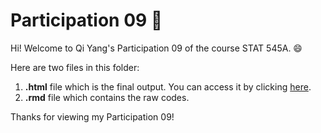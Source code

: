 # Participation 09 :bookmark: 

Hi! Welcome to Qi Yang's Participation 09 of the course STAT 545A. :smile:

Here are two files in this folder:
1. **.html** file which is the final output. You can access it by clicking [here](https://qiyangqd.github.io/STAT545-participation/CM09/cm009-exercise.html). 
2. **.rmd** file which contains the raw codes. 

Thanks for viewing my Participation 09!
